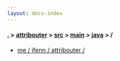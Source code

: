 ```yaml
---
layout: docs-index
---
```

#### [.](./../../../../index) > [attribouter](./../../../index) > [src](./../../index) > [main](./../index) > [java](./index) > **/**

- [me / jfenn / attribouter / ](me/jfenn/attribouter/)
